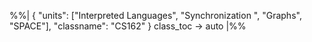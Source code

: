 %%|
{ "units": ["Interpreted Languages",
"Synchronization ",
"Graphs",
"SPACE"],
"classname": "CS162"
}
class_toc -> auto |%%
